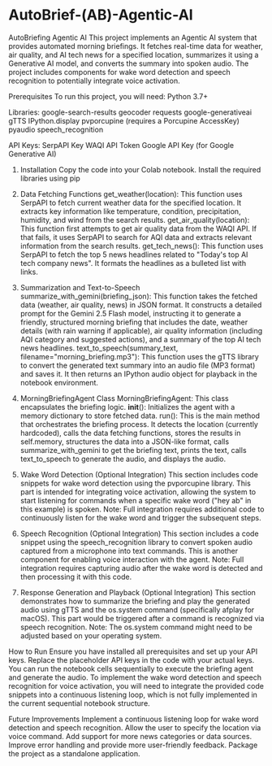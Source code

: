 # AutoBrief-(AB)-Agentic-AI

AutoBriefing Agentic AI
This project implements an Agentic AI system that provides automated morning briefings. It fetches real-time data for weather, air quality, and AI tech news for a specified location, summarizes it using a Generative AI model, and converts the summary into spoken audio. The project includes components for wake word detection and speech recognition to potentially integrate voice activation.

Prerequisites
To run this project, you will need:
Python 3.7+

Libraries:
  google-search-results
  geocoder
  requests
  google-generativeai
  gTTS
  IPython.display
  pvporcupine (requires a Porcupine AccessKey)
  pyaudio
  speech_recognition
  
API Keys:
  SerpAPI Key
  WAQI API Token
  Google API Key (for Google Generative AI)
  
1. Installation
Copy the code into your Colab notebook.
Install the required libraries using pip

2. Data Fetching Functions
get_weather(location): This function uses SerpAPI to fetch current weather data for the specified location. It extracts key information like temperature, condition, precipitation, humidity, and wind from the search results.
get_air_quality(location): This function first attempts to get air quality data from the WAQI API. If that fails, it uses SerpAPI to search for AQI data and extracts relevant information from the search results.
get_tech_news(): This function uses SerpAPI to fetch the top 5 news headlines related to "Today's top AI tech company news". It formats the headlines as a bulleted list with links.

3. Summarization and Text-to-Speech
summarize_with_gemini(briefing_json): This function takes the fetched data (weather, air quality, news) in JSON format. It constructs a detailed prompt for the Gemini 2.5 Flash model, instructing it to generate a friendly, structured morning briefing that includes the date, weather details (with rain warning if applicable), air quality information (including AQI category and suggested actions), and a summary of the top AI tech news headlines.
text_to_speech(summary_text, filename="morning_briefing.mp3"): This function uses the gTTS library to convert the generated text summary into an audio file (MP3 format) and saves it. It then returns an IPython audio object for playback in the notebook environment.

4. MorningBriefingAgent Class
MorningBriefingAgent: This class encapsulates the briefing logic.
__init__(): Initializes the agent with a memory dictionary to store fetched data.
run(): This is the main method that orchestrates the briefing process. It detects the location (currently hardcoded), calls the data fetching functions, stores the results in self.memory, structures the data into a JSON-like format, calls summarize_with_gemini to get the briefing text, prints the text, calls text_to_speech to generate the audio, and displays the audio.

5. Wake Word Detection (Optional Integration)
This section includes code snippets for wake word detection using the pvporcupine library. This part is intended for integrating voice activation, allowing the system to start listening for commands when a specific wake word ("hey ab" in this example) is spoken. Note: Full integration requires additional code to continuously listen for the wake word and trigger the subsequent steps.

6. Speech Recognition (Optional Integration)
This section includes a code snippet using the speech_recognition library to convert spoken audio captured from a microphone into text commands. This is another component for enabling voice interaction with the agent. Note: Full integration requires capturing audio after the wake word is detected and then processing it with this code.

7. Response Generation and Playback (Optional Integration)
This section demonstrates how to summarize the briefing and play the generated audio using gTTS and the os.system command (specifically afplay for macOS). This part would be triggered after a command is recognized via speech recognition. Note: The os.system command might need to be adjusted based on your operating system.

How to Run
Ensure you have installed all prerequisites and set up your API keys.
Replace the placeholder API keys in the code with your actual keys.
You can run the notebook cells sequentially to execute the briefing agent and generate the audio.
To implement the wake word detection and speech recognition for voice activation, you will need to integrate the provided code snippets into a continuous listening loop, which is not fully implemented in the current sequential notebook structure.

Future Improvements
Implement a continuous listening loop for wake word detection and speech recognition.
Allow the user to specify the location via voice command.
Add support for more news categories or data sources.
Improve error handling and provide more user-friendly feedback.
Package the project as a standalone application.
